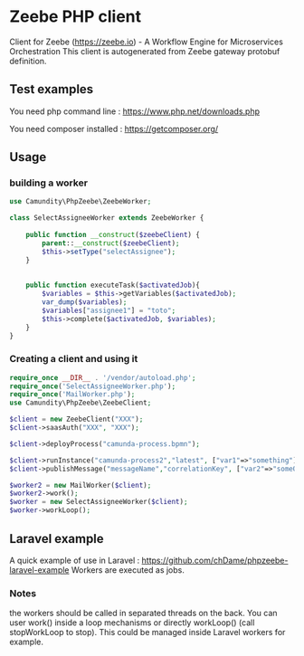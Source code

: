 # Zeebe PHP client

Client for Zeebe (https://zeebe.io) - A Workflow Engine for Microservices Orchestration
This client is autogenerated from Zeebe gateway protobuf definition.

## Test examples
You need php command line : https://www.php.net/downloads.php

You need composer installed : https://getcomposer.org/


## Usage
### building a worker

```php
use Camundity\PhpZeebe\ZeebeWorker;

class SelectAssigneeWorker extends ZeebeWorker {
	
	public function __construct($zeebeClient) {
		parent::__construct($zeebeClient);
		$this->setType("selectAssignee");
    }
	
	
	public function executeTask($activatedJob){
		$variables = $this->getVariables($activatedJob);
		var_dump($variables);
		$variables["assignee1"] = "toto";
		$this->complete($activatedJob, $variables);
	}
}
```

### Creating a client and using it
```php
require_once __DIR__ . '/vendor/autoload.php';
require_once('SelectAssigneeWorker.php');
require_once('MailWorker.php');
use Camundity\PhpZeebe\ZeebeClient;

$client = new ZeebeClient("XXX");
$client->saasAuth("XXX", "XXX");

$client->deployProcess("camunda-process.bpmn");

$client->runInstance("camunda-process2","latest", ["var1"=>"something"]);
$client->publishMessage("messageName","correlationKey", ["var2"=>"someOtherValue"]);

$worker2 = new MailWorker($client);
$worker2->work();
$worker = new SelectAssigneeWorker($client);
$worker->workLoop();
```

## Laravel example
A quick example of use in Laravel : https://github.com/chDame/phpzeebe-laravel-example
Workers are executed as jobs.

### Notes

the workers should be called in separated threads on the back. You can user work() inside a loop mechanisms or directly workLoop() (call stopWorkLoop to stop). This could be managed inside Laravel workers for example.